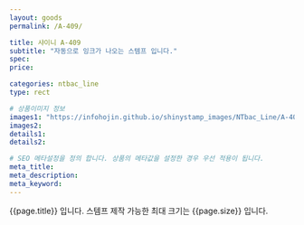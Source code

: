 ```yaml
---
layout: goods
permalink: /A-409/

title: 샤이니 A-409
subtitle: "자동으로 잉크가 나오는 스템프 입니다."
spec: 
price: 

categories: ntbac_line
type: rect

# 상품이미지 정보
images1: "https://infohojin.github.io/shinystamp_images/NTbac_Line/A-409/A-409_1.jpg"
images2:
details1:
details2:    

# SEO 메타설정을 정의 합니다. 상품의 메타값을 설정한 경우 우선 적용이 됩니다.
meta_title: 
meta_description:
meta_keyword:
---
```


{{page.title}} 입니다. 스템프 제작 가능한 최대 크기는 {{page.size}} 입니다.